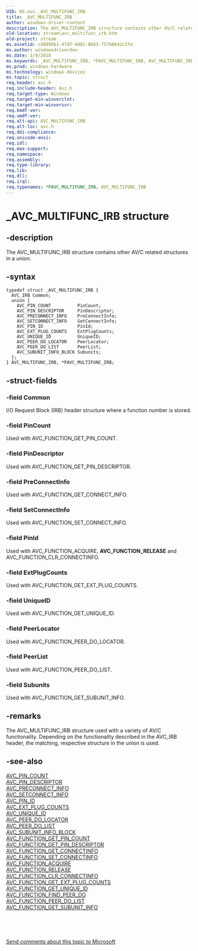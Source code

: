 ```yaml
---
UID: NS:avc._AVC_MULTIFUNC_IRB
title: _AVC_MULTIFUNC_IRB
author: windows-driver-content
description: The AVC_MULTIFUNC_IRB structure contains other AV/C related structures in a union.
old-location: stream\avc_multifunc_irb.htm
old-project: stream
ms.assetid: cd8090b1-47d7-4d82-86b3-757b0642c5fe
ms.author: windowsdriverdev
ms.date: 1/9/2018
ms.keywords: _AVC_MULTIFUNC_IRB, *PAVC_MULTIFUNC_IRB, AVC_MULTIFUNC_IRB
ms.prod: windows-hardware
ms.technology: windows-devices
ms.topic: struct
req.header: avc.h
req.include-header: Avc.h
req.target-type: Windows
req.target-min-winverclnt: 
req.target-min-winversvr: 
req.kmdf-ver: 
req.umdf-ver: 
req.alt-api: AVC_MULTIFUNC_IRB
req.alt-loc: avc.h
req.ddi-compliance: 
req.unicode-ansi: 
req.idl: 
req.max-support: 
req.namespace: 
req.assembly: 
req.type-library: 
req.lib: 
req.dll: 
req.irql: 
req.typenames: *PAVC_MULTIFUNC_IRB, AVC_MULTIFUNC_IRB
---
```


# _AVC_MULTIFUNC_IRB structure



## -description
The AVC_MULTIFUNC_IRB structure contains other AV/C related structures in a union.



## -syntax

````
typedef struct _AVC_MULTIFUNC_IRB {
  AVC_IRB Common;
  union {
    AVC_PIN_COUNT          PinCount;
    AVC_PIN_DESCRIPTOR     PinDescriptor;
    AVC_PRECONNECT_INFO    PreConnectInfo;
    AVC_SETCONNECT_INFO    SetConnectInfo;
    AVC_PIN_ID             PinId;
    AVC_EXT_PLUG_COUNTS    ExtPlugCounts;
    AVC_UNIQUE_ID          UniqueID;
    AVC_PEER_DO_LOCATOR    PeerLocator;
    AVC_PEER_DO_LIST       PeerList;
    AVC_SUBUNIT_INFO_BLOCK Subunits;
  };
} AVC_MULTIFUNC_IRB, *PAVC_MULTIFUNC_IRB;
````


## -struct-fields

### -field Common

 I/O Request Block (IRB) header structure where a function number is stored.


### -field PinCount

Used with AVC_FUNCTION_GET_PIN_COUNT.


### -field PinDescriptor

Used with AVC_FUNCTION_GET_PIN_DESCRIPTOR.


### -field PreConnectInfo

Used with AVC_FUNCTION_GET_CONNECT_INFO.


### -field SetConnectInfo

Used with AVC_FUNCTION_SET_CONNECT_INFO.


### -field PinId

Used with AVC_FUNCTION_ACQUIRE, <b>AVC_FUNCTION_RELEASE</b> and AVC_FUNCTION_CLR_CONNECTINFO.


### -field ExtPlugCounts

Used with AVC_FUNCTION_GET_EXT_PLUG_COUNTS.


### -field UniqueID

Used with AVC_FUNCTION_GET_UNIQUE_ID.


### -field PeerLocator

Used with AVC_FUNCTION_PEER_DO_LOCATOR.


### -field PeerList

Used with AVC_FUNCTION_PEER_DO_LIST.


### -field Subunits

Used with AVC_FUNCTION_GET_SUBUNIT_INFO.


## -remarks
The AVC_MULTIFUNC_IRB structure used with a variety of AV/C functionality. Depending on the functionality described in the AVC_IRB header, the matching, respective structure in the union is used.


## -see-also
<dl>
<dt>
<a href="..\avc\ns-avc-_avc_pin_count.md">AVC_PIN_COUNT</a>
</dt>
<dt>
<a href="..\avc\ns-avc-_avc_pin_descriptor.md">AVC_PIN_DESCRIPTOR</a>
</dt>
<dt>
<a href="..\avc\ns-avc-_avc_preconnect_info.md">AVC_PRECONNECT_INFO</a>
</dt>
<dt>
<a href="..\avc\ns-avc-_avc_setconnect_info.md">AVC_SETCONNECT_INFO</a>
</dt>
<dt>
<a href="..\avc\ns-avc-_avc_pin_id.md">AVC_PIN_ID</a>
</dt>
<dt>
<a href="..\avc\ns-avc-_avc_ext_plug_counts.md">AVC_EXT_PLUG_COUNTS</a>
</dt>
<dt>
<a href="..\avc\ns-avc-_avc_unique_id.md">AVC_UNIQUE_ID</a>
</dt>
<dt>
<a href="..\avc\ns-avc-_avc_peer_do_locator.md">AVC_PEER_DO_LOCATOR</a>
</dt>
<dt>
<a href="..\avc\ns-avc-_avc_peer_do_list.md">AVC_PEER_DO_LIST</a>
</dt>
<dt>
<a href="..\avc\ns-avc-_avc_subunit_info_block.md">AVC_SUBUNIT_INFO_BLOCK</a>
</dt>
<dt>
<a href="https://msdn.microsoft.com/library/windows/hardware/ff554158">AVC_FUNCTION_GET_PIN_COUNT</a>
</dt>
<dt>
<a href="https://msdn.microsoft.com/library/windows/hardware/ff554160">AVC_FUNCTION_GET_PIN_DESCRIPTOR</a>
</dt>
<dt>
<a href="https://msdn.microsoft.com/library/windows/hardware/ff554154">AVC_FUNCTION_GET_CONNECTINFO</a>
</dt>
<dt>
<a href="https://msdn.microsoft.com/library/windows/hardware/ff554171">AVC_FUNCTION_SET_CONNECTINFO</a>
</dt>
<dt>
<a href="https://msdn.microsoft.com/library/windows/hardware/ff554148">AVC_FUNCTION_ACQUIRE</a>
</dt>
<dt>
<a href="https://msdn.microsoft.com/library/windows/hardware/ff554169">AVC_FUNCTION_RELEASE</a>
</dt>
<dt>
<a href="https://msdn.microsoft.com/library/windows/hardware/ff554149">AVC_FUNCTION_CLR_CONNECTINFO</a>
</dt>
<dt>
<a href="https://msdn.microsoft.com/library/windows/hardware/ff554155">AVC_FUNCTION_GET_EXT_PLUG_COUNTS</a>
</dt>
<dt>
<a href="https://msdn.microsoft.com/library/windows/hardware/ff554166">AVC_FUNCTION_GET_UNIQUE_ID</a>
</dt>
<dt>
<a href="https://msdn.microsoft.com/library/windows/hardware/ff554152">AVC_FUNCTION_FIND_PEER_DO</a>
</dt>
<dt>
<a href="https://msdn.microsoft.com/library/windows/hardware/ff554168">AVC_FUNCTION_PEER_DO_LIST</a>
</dt>
<dt>
<a href="https://msdn.microsoft.com/library/windows/hardware/ff554164">AVC_FUNCTION_GET_SUBUNIT_INFO</a>
</dt>
</dl>
 

 

<a href="mailto:wsddocfb@microsoft.com?subject=Documentation%20feedback [stream\stream]:%20AVC_MULTIFUNC_IRB structure%20 RELEASE:%20(1/9/2018)&amp;body=%0A%0APRIVACY STATEMENT%0A%0AWe use your feedback to improve the documentation. We don't use your email address for any other purpose, and we'll remove your email address from our system after the issue that you're reporting is fixed. While we're working to fix this issue, we might send you an email message to ask for more info. Later, we might also send you an email message to let you know that we've addressed your feedback.%0A%0AFor more info about Microsoft's privacy policy, see http://privacy.microsoft.com/en-us/default.aspx." title="Send comments about this topic to Microsoft">Send comments about this topic to Microsoft</a>

